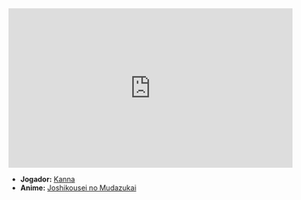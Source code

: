 <iframe width="560" height="315" src="https://www.youtube.com/embed/tYXPjGe0COQ?si=U5z2ERIyYuZWHW4V" title="YouTube video player" frameborder="0" allow="accelerometer; autoplay; clipboard-write; encrypted-media; gyroscope; picture-in-picture; web-share" referrerpolicy="strict-origin-when-cross-origin" allowfullscreen></iframe>

- **Jogador:** [Kanna](../Membros/Kanna.md)
- **Anime:** [Joshikousei no Mudazukai](content/Animes/Joshikousei%20no%20Mudazukai.md)